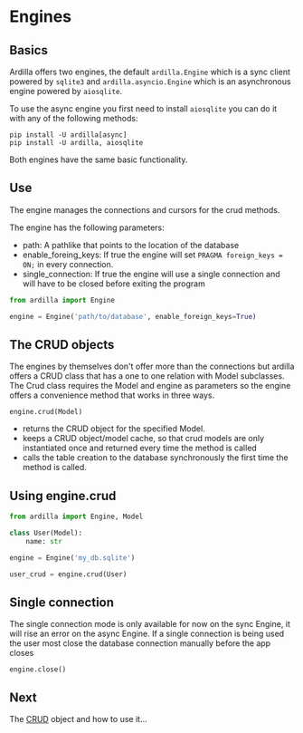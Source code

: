 # Engines

## Basics

Ardilla offers two engines, the default `ardilla.Engine` which is a sync client powered by `sqlite3` and `ardilla.asyncio.Engine` which is an asynchronous engine powered by `aiosqlite`. 

To use the async engine you first need to install `aiosqlite` you can do it with any of the following methods:

```
pip install -U ardilla[async]
pip install -U ardilla, aiosqlite
```

Both engines have the same basic functionality. 

## Use

The engine manages the connections and cursors for the crud methods.

The engine has the following parameters:

- path: A pathlike that points to the location of the database
- enable_foreing_keys: If true the engine will set `PRAGMA foreign_keys = ON;` in every connection.
- single_connection: If true the engine will use a single connection and will have to be closed before exiting the program

```py
from ardilla import Engine

engine = Engine('path/to/database', enable_foreign_keys=True)

```

## The CRUD objects

The engines by themselves don't offer more than the connections but ardilla offers a CRUD class that has a one to one relation with Model subclasses. The Crud class requires the Model and engine as parameters so the engine offers a convenience method that works in three ways.

`engine.crud(Model)`

- returns the CRUD object for the specified Model.
- keeps a CRUD object/model cache, so that crud models are only instantiated once and returned every time the method is called
- calls the table creation to the database synchronously the first time the method is called.

## Using engine.crud

```py
from ardilla import Engine, Model

class User(Model):
    name: str

engine = Engine('my_db.sqlite')

user_crud = engine.crud(User)
```

## Single connection

The single connection mode is only available for now on the sync Engine, it will rise an error on the async Engine.
If a single connection is being used the user most close the database connection manually before the app closes

`engine.close()`

## Next

The [CRUD](crud.md) object and how to use it...
